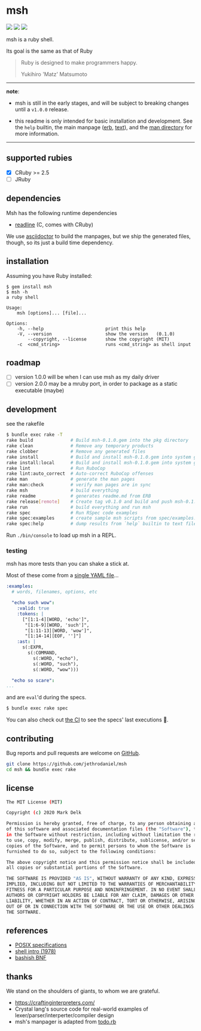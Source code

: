 # msh

![](https://github.com/jethrodaniel/msh/workflows/ci/badge.svg)
![](https://img.shields.io/github/license/jethrodaniel/msh.svg)
![](https://img.shields.io/github/stars/jethrodaniel/msh?style=social)

msh is a ruby shell.

Its goal is the same as that of Ruby

> Ruby is designed to make programmers happy.
>
> Yukihiro 'Matz' Matsumoto

---

**note**:

- msh is still in the early stages, and will be subject to breaking changes until a `v1.0.0` release.

- this readme is only intended for basic installation and development. See the `help` builtin, the main manpage ([erb](man/msh.1.adoc.erb), [text](spec/fixtures/help/msh.txt)), and the [man directory](./man) for more information.

---

## supported rubies

- [x] CRuby >= 2.5
- [ ] JRuby

## dependencies

Msh has the following runtime dependencies

- [readline](https://github.com/ruby/readline-ext/) (C, comes with CRuby)

We use [asciidoctor](https://github.com/asciidoctor/asciidoctor) to build the
manpages, but we ship the generated files, though, so its just a build time
dependency.

## installation

Assuming you have Ruby installed:

```
$ gem install msh
$ msh -h
a ruby shell

Usage:
    msh [options]... [file]...

Options:
    -h, --help                       print this help
    -V, --version                    show the version   (0.1.0)
        --copyright, --license       show the copyright (MIT)
    -c  <cmd_string>                 runs <cmd_string> as shell input
```

## roadmap

- [ ] version 1.0.0 will be when I can use msh as my daily driver
- [ ] version 2.0.0 may be a mruby port, in order to package as a static executable (maybe)

## development

see the rakefile

```sh
$ bundle exec rake -T
rake build              # Build msh-0.1.0.gem into the pkg directory
rake clean              # Remove any temporary products
rake clobber            # Remove any generated files
rake install            # Build and install msh-0.1.0.gem into system gems
rake install:local      # Build and install msh-0.1.0.gem into system gems without network access
rake lint               # Run RuboCop
rake lint:auto_correct  # Auto-correct RuboCop offenses
rake man                # generate the man pages
rake man:check          # verify man pages are in sync
rake msh                # build everything
rake readme             # generates readme.md from ERB
rake release[remote]    # Create tag v0.1.0 and build and push msh-0.1.0.gem to TODO: Set to 'https://rubygems.org'
rake run                # build everything and run msh
rake spec               # Run RSpec code examples
rake spec:examples      # create sample msh scripts from spec/examples.yaml
rake spec:help          # dump results from `help` builtin to text files for specs
```

Run `./bin/console` to load up msh in a REPL.

### testing

msh has more tests than you can shake a stick at.

Most of these come from a [single YAML file](./spec/fixtures/examples.yml)...

```yml
:examples:
  # words, filenames, options, etc

  "echo such wow":
    :valid: true
    :tokens: |
      ["[1:1-4][WORD, 'echo']",
       "[1:6-9][WORD, 'such']",
       "[1:11-13][WORD, 'wow']",
       "[1:14-14][EOF, '']"]
    :ast: |
      s(:EXPR,
        s(:COMMAND,
          s(:WORD, "echo"),
          s(:WORD, "such"),
          s(:WORD, "wow")))

  "echo so scare":
...
```

and are `eval`'d during the specs.

```sh
$ bundle exec rake spec
```

You can also check out [the CI](https://github.com/jethrodaniel/msh/actions/) to see the specs' last executions 🔪.

## contributing

Bug reports and pull requests are welcome on [GitHub](https://github.com/jethrodaniel/msh).

```sh
git clone https://github.com/jethrodaniel/msh
cd msh && bundle exec rake
```

## license

```sh
The MIT License (MIT)

Copyright (c) 2020 Mark Delk

Permission is hereby granted, free of charge, to any person obtaining a copy
of this software and associated documentation files (the "Software"), to deal
in the Software without restriction, including without limitation the rights
to use, copy, modify, merge, publish, distribute, sublicense, and/or sell
copies of the Software, and to permit persons to whom the Software is
furnished to do so, subject to the following conditions:

The above copyright notice and this permission notice shall be included in
all copies or substantial portions of the Software.

THE SOFTWARE IS PROVIDED "AS IS", WITHOUT WARRANTY OF ANY KIND, EXPRESS OR
IMPLIED, INCLUDING BUT NOT LIMITED TO THE WARRANTIES OF MERCHANTABILITY,
FITNESS FOR A PARTICULAR PURPOSE AND NONINFRINGEMENT. IN NO EVENT SHALL THE
AUTHORS OR COPYRIGHT HOLDERS BE LIABLE FOR ANY CLAIM, DAMAGES OR OTHER
LIABILITY, WHETHER IN AN ACTION OF CONTRACT, TORT OR OTHERWISE, ARISING FROM,
OUT OF OR IN CONNECTION WITH THE SOFTWARE OR THE USE OR OTHER DEALINGS IN
THE SOFTWARE.
```

## references

- [POSIX specifications](https://pubs.opengroup.org/onlinepubs/9699919799/)
- [shell intro (1978)](https://web.archive.org/web/20170207130846/http://porkmail.org/era/unix/shell.html)
- [bashish BNF](https://github.com/jalanb/jab/blob/master/src/bash/bash.bnf)

## thanks

We stand on the shoulders of giants, to whom we are grateful.

- https://craftinginterpreters.com/
- Crystal lang's source code for real-world examples of lexer/parser/interperter/compiler design
- msh's manpager is adapted from [todo.rb](https://gist.github.com/mattsears/1259080)
